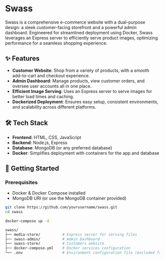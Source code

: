 # Swass

Swass is a comprehensive e-commerce website with a dual-purpose design: a sleek customer-facing storefront and a powerful admin dashboard. Engineered for streamlined deployment using Docker, Swass leverages an Express server to efficiently serve product images, optimizing performance for a seamless shopping experience.

## ✨ Features

- **Customer Website**: Shop from a variety of products, with a smooth add-to-cart and checkout experience.
- **Admin Dashboard**: Manage products, view customer orders, and oversee user accounts all in one place.
- **Efficient Image Serving**: Uses an Express server to serve images for better load times and caching.
- **Dockerized Deployment**: Ensures easy setup, consistent environments, and scalability across different platforms.

## 🛠 Tech Stack

- **Frontend**: HTML, CSS, JavaScript
- **Backend**: Node.js, Express
- **Database**: MongoDB (or any preferred database)
- **Docker**: Simplifies deployment with containers for the app and database

## 🚀 Getting Started

### Prerequisites

- Docker & Docker Compose installed
- MongoDB URI (or use the MongoDB container provided)


```bash
git clone https://github.com/yourusername/swass.git
cd swass
   
docker-compose up -d

swass/
├── media-store/          # Express server for serving files
├── swass-admin/          # Admin Dashboard
├── swass-store/          # Customers website
├── docker-compose.yml    # Docker services configuration
└── .env                  # Environment configuration file (excluded from version control)

